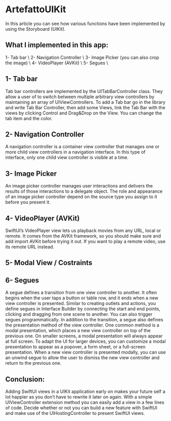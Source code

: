 # ArtefattoUIKit

In this article you can see how various functions have been implemented by using the Storyboard (UIKit).

## What I implemented in this app:
1- Tab bar \\
2- Navigation Controller \\
3- Image Picker (you can also crop the image) \\
4- VideoPlayer (AVKit) \\
5- Segues \\

## 1- Tab bar
Tab bar controllers are implemented by the UITabBarController class. They allow a user of to switch between multiple arbitrary view controllers by maintaining an array of UIViewControllers.
To add a Tab bar go in the library and write Tab Bar Controller, then add some Views, link the Tab Bar with the views by clicking Control and Drag&Drop on the View. You can change the tab item and the color.

## 2- Navigation Controller
A navigation controller is a container view controller that manages one or more child view controllers in a navigation interface. In this type of interface, only one child view controller is visible at a time.

## 3- Image Picker
An image picker controller manages user interactions and delivers the results of those interactions to a delegate object.
The role and appearance of an image picker controller depend on the source type you assign to it before you present it.

## 4- VideoPlayer (AVKit)
SwiftUI’s VideoPlayer view lets us playback movies from any URL, local or remote. It comes from the AVKit framework, so you should make sure and add import AVKit before trying it out. If you want to play a remote video, use its remote URL instead.

## 5- Modal View / Costraints

## 6- Segues
A segue defines a transition from one view controller to another. It often begins when the user taps a button or table row, and it ends when a new view controller is presented. Similar to creating outlets and actions, you define segues in Interface Builder by connecting the start and end points, clicking and dragging from one scene to another. You can also trigger segues programmatically.
In addition to the transition, a segue also defines the presentation method of the view controller. One common method is a modal presentation, which places a new view controller on top of the previous one. On smaller screens, a modal presentation will always appear at full screen. To adapt the UI for larger devices, you can customize a modal presentation to appear as a popover, a form sheet, or a full-screen presentation.
When a new view controller is presented modally, you can use an unwind segue to allow the user to dismiss the new view controller and return to the previous one.


## Conclusion: 
Adding SwiftUI views in a UIKit application early on makes your future self a lot happier as you don’t have to rewrite it later on again. With a simple UIViewController extension method you can easily add a view in a few lines of code. Decide whether or not you can build a new feature with SwiftUI and make use of the UIHostingController to present SwiftUI views.

